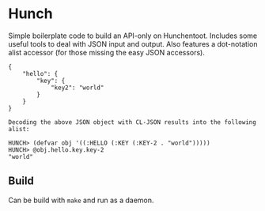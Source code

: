 Hunch
===========

Simple boilerplate code to build an API-only on Hunchentoot. Includes some useful tools to deal with JSON input and output. Also features a dot-notation alist accessor (for those missing the easy JSON accessors).

```
{
    "hello": {
        "key": {
            "key2": "world"
        }
    }
}

Decoding the above JSON object with CL-JSON results into the following alist:

HUNCH> (defvar obj '((:HELLO (:KEY (:KEY-2 . "world")))))
HUNCH> @obj.hello.key.key-2
"world"
```


Build
--------

Can be build with `make` and run as a daemon.